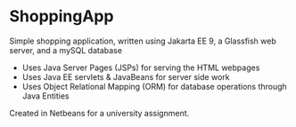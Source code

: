 # ShoppingApp

Simple shopping application, written using Jakarta EE 9, a Glassfish web server, and a mySQL database
- Uses Java Server Pages (JSPs) for serving the HTML webpages
- Uses Java EE servlets & JavaBeans for server side work
- Uses Object Relational Mapping (ORM) for database operations through Java Entities

Created in Netbeans for a university assignment.
